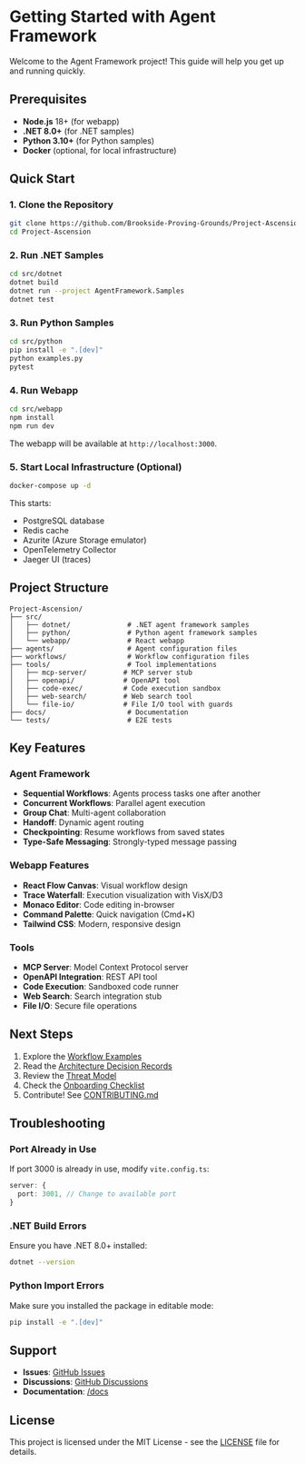 # Getting Started with Agent Framework

Welcome to the Agent Framework project! This guide will help you get up and running quickly.

## Prerequisites

- **Node.js** 18+ (for webapp)
- **.NET 8.0+** (for .NET samples)
- **Python 3.10+** (for Python samples)
- **Docker** (optional, for local infrastructure)

## Quick Start

### 1. Clone the Repository

```bash
git clone https://github.com/Brookside-Proving-Grounds/Project-Ascension.git
cd Project-Ascension
```

### 2. Run .NET Samples

```bash
cd src/dotnet
dotnet build
dotnet run --project AgentFramework.Samples
dotnet test
```

### 3. Run Python Samples

```bash
cd src/python
pip install -e ".[dev]"
python examples.py
pytest
```

### 4. Run Webapp

```bash
cd src/webapp
npm install
npm run dev
```

The webapp will be available at `http://localhost:3000`.

### 5. Start Local Infrastructure (Optional)

```bash
docker-compose up -d
```

This starts:
- PostgreSQL database
- Redis cache
- Azurite (Azure Storage emulator)
- OpenTelemetry Collector
- Jaeger UI (traces)

## Project Structure

```
Project-Ascension/
├── src/
│   ├── dotnet/              # .NET agent framework samples
│   ├── python/              # Python agent framework samples
│   └── webapp/              # React webapp
├── agents/                  # Agent configuration files
├── workflows/               # Workflow configuration files
├── tools/                   # Tool implementations
│   ├── mcp-server/         # MCP server stub
│   ├── openapi/            # OpenAPI tool
│   ├── code-exec/          # Code execution sandbox
│   ├── web-search/         # Web search tool
│   └── file-io/            # File I/O tool with guards
├── docs/                    # Documentation
└── tests/                   # E2E tests

```

## Key Features

### Agent Framework
- **Sequential Workflows**: Agents process tasks one after another
- **Concurrent Workflows**: Parallel agent execution
- **Group Chat**: Multi-agent collaboration
- **Handoff**: Dynamic agent routing
- **Checkpointing**: Resume workflows from saved states
- **Type-Safe Messaging**: Strongly-typed message passing

### Webapp Features
- **React Flow Canvas**: Visual workflow design
- **Trace Waterfall**: Execution visualization with VisX/D3
- **Monaco Editor**: Code editing in-browser
- **Command Palette**: Quick navigation (Cmd+K)
- **Tailwind CSS**: Modern, responsive design

### Tools
- **MCP Server**: Model Context Protocol server
- **OpenAPI Integration**: REST API tool
- **Code Execution**: Sandboxed code runner
- **Web Search**: Search integration stub
- **File I/O**: Secure file operations

## Next Steps

1. Explore the [Workflow Examples](./workflows/)
2. Read the [Architecture Decision Records](./adrs/)
3. Review the [Threat Model](./THREAT_MODEL.md)
4. Check the [Onboarding Checklist](./ONBOARDING.md)
5. Contribute! See [CONTRIBUTING.md](../CONTRIBUTING.md)

## Troubleshooting

### Port Already in Use
If port 3000 is already in use, modify `vite.config.ts`:
```ts
server: {
  port: 3001, // Change to available port
}
```

### .NET Build Errors
Ensure you have .NET 8.0+ installed:
```bash
dotnet --version
```

### Python Import Errors
Make sure you installed the package in editable mode:
```bash
pip install -e ".[dev]"
```

## Support

- **Issues**: [GitHub Issues](https://github.com/Brookside-Proving-Grounds/Project-Ascension/issues)
- **Discussions**: [GitHub Discussions](https://github.com/Brookside-Proving-Grounds/Project-Ascension/discussions)
- **Documentation**: [/docs](./docs/)

## License

This project is licensed under the MIT License - see the [LICENSE](../LICENSE) file for details.
